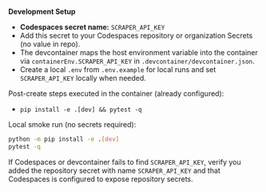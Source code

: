 **Development Setup**

- **Codespaces secret name:** `SCRAPER_API_KEY`
- Add this secret to your Codespaces repository or organization Secrets (no value in repo).
- The devcontainer maps the host environment variable into the container via `containerEnv.SCRAPER_API_KEY` in `.devcontainer/devcontainer.json`.
- Create a local `.env` from `.env.example` for local runs and set `SCRAPER_API_KEY` locally when needed.

Post-create steps executed in the container (already configured):

- `pip install -e .[dev] && pytest -q`

Local smoke run (no secrets required):

```bash
python -m pip install -e .[dev]
pytest -q
```

If Codespaces or devcontainer fails to find `SCRAPER_API_KEY`, verify you added the repository secret with name `SCRAPER_API_KEY` and that Codespaces is configured to expose repository secrets.
